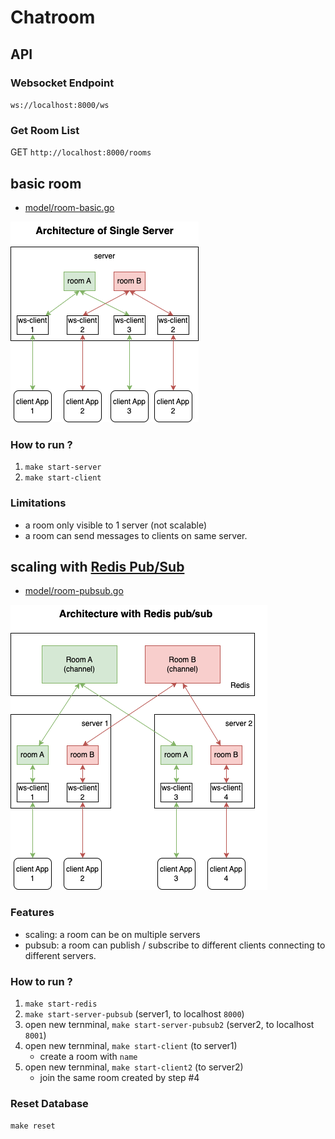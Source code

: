 # Chatroom

## API
### Websocket Endpoint
`ws://localhost:8000/ws`

### Get Room List
GET `http://localhost:8000/rooms`

## basic room
- [model/room-basic.go](./model/room-basic.go)

![architecture-single-server](./doc/architecture-single-server.png)

### How to run ?
1. `make start-server`
2. `make start-client`

### Limitations
- a room only visible to 1 server (not scalable)
- a room can send messages to clients on same server.


## scaling with [Redis Pub/Sub](https://redis.io/docs/manual/pubsub/)
- [model/room-pubsub.go](./model/room-pubsub.go)

![architecture-redis-pub-sub](./doc/architecture-redis-pub-sub.png)

### Features
- scaling: a room can be on multiple servers
- pubsub: a room can publish / subscribe to different clients connecting to different servers.

### How to run ?
1. `make start-redis` 
2. `make start-server-pubsub` (server1, to localhost `8000`)
3. open new ternminal, `make start-server-pubsub2` (server2, to localhost `8001`)
4. open new ternminal, `make start-client` (to server1)
    - create a room with `name`
5. open new ternminal, `make start-client2` (to server2)
    - join the same room created by step #4

### Reset Database 
`make reset`